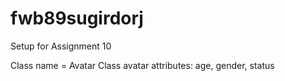 # fwb89sugirdorj

Setup for Assignment 10

Class name = Avatar
Class avatar attributes: age, gender, status
